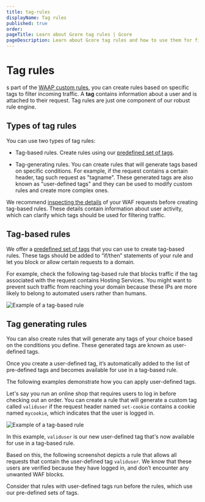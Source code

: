 ```yaml
---
title: tag-rules
displayName: Tag rules
published: true
order:
pageTitle: Learn about Gcore tag rules | Gcore
pageDescription: Learn about Gcore tag rules and how to use them for filtering incoming traffic and blocking malicious requests.
---
```

# Tag rules

s part of the <a href="https://gcore.com/docs/waap/waap-rules/custom-rules" target="_blank">WAAP custom rules</a>, you can create rules based on specific tags to filter incoming traffic. A **tag** contains information about a user and is attached to their request. Tag rules are just one component of our robust rule engine.  

## Types of tag rules 

You can use two types of tag rules: 

* Tag-based rules. Create rules using our <a href="https://gcore.com/docs/waap/waap-rules/custom-rules/tag-rules/predefined-tags" target="_blank">predefined set of tags</a>. 

* Tag-generating rules. You can create rules that will generate tags based on specific conditions. For example, if the request contains a certain header, tag such request as "tagname".
These generated tags are also known as "user-defined tags" and they can be used to modify custom rules and create more complex ones. 

<alert-element type="info" title="Info">
 
We recommend <a href="https://gcore.com/docs/waap/analytics#requests-table" target="_blank">inspecting the details</a> of your WAF requests before creating tag-based rules. These details contain information about user activity, which can clarify which tags should be used for filtering traffic. 
 
</alert-element>

## Tag-based rules 

We offer a <a href="https://gcore.com/docs/waap/waap-rules/custom-rules/tag-rules/predefined-tags" target="_blank">predefined set of tags</a> that you can use to create tag-based rules. These tags should be added to “if/then” statements of your rule and let you block or allow certain requests to a domain. 

For example, check the following tag-based rule that blocks traffic if the tag associated with the request contains Hosting Services. You might want to prevent such traffic from reaching your domain because these IPs are more likely to belong to automated users rather than humans. 

<img src="https://assets.gcore.pro/docs/waap/waap-rules/tag-rules/add-tag-based-rule.png" alt="Example of a tag-based rule">

## Tag generating rules 

You can also create rules that will generate any tags of your choice based on the conditions you define. These generated tags are known as user-defined tags.  

Once you create a user-defined tag, it’s automatically added to the list of pre-defined tags and becomes available for use in a tag-based rule. 

The following examples demonstrate how you can apply user-defined tags. 

Let's say you run an online shop that requires users to log in before checking out an order. You can create a rule that will generate a custom tag called `validuser` if the request header named `set-cookie` contains a cookie named `mycookie`, which indicates that the user is logged in. 

<img src="https://assets.gcore.pro/docs/waap/waap-rules/tag-rules/add-tag-generating-rule.png" alt="Example of a tag-based rule">


In this example, `validuser` is our new user-defined tag that's now available for use in a tag-based rule.

Based on this, the following screenshot depicts a rule that allows all requests that contain the user-defined tag `validuser`. We know that these users are verified because they have logged in, and don’t encounter any unwanted WAF blocks. 

<alert-element type="info" title="Info">
 
Consider that rules with user-defined tags run before the rules, which use our pre-defined sets of tags. 
 
</alert-element>

